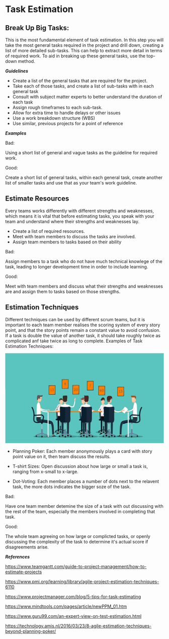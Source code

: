 # Task Estimation

## Break Up Big Tasks:

This is the most fundamental element of task estimation. In this step you will take the most general tasks required in the project and drill down, creating a list of more detailed sub-tasks. This can help to extract more detail in terms of required work. To aid in breaking up these general tasks, use the top-down method.

***Guidelines***

*	Create a list of the general tasks that are required for the project.
*	Take each of those tasks, and create a list of sub-tasks with in each general task
*	Consult with subject matter experts to better understand the duration of each task
*	Assign rough timeframes to each sub-task.
*	Allow for extra time to handle delays or other issues
*	Use a work breakdown structure (WBS)
*	Use similar, previous projects for a point of reference

***Examples***

Bad:

Using a short list of general and vague tasks as the guideline for required work.

Good:

Create a short list of general tasks, within each general task, create another list of smaller tasks and use that as your team's work guideline.




##	Estimate Resources

Every teams works differently with different strengths and weaknesses, which means it is vital that before estimating tasks, you speak with your team and understand where their strengths and weaknesses lay. 
*	Create a list of required resources.
*	Meet with team members to discuss the tasks are involved.
*	Assign team members to tasks based on their ability

Bad:

Assign members to a task who do not have much technical knowlege of the task, leading to longer development time in order to include learning.

Good:

Meet with team members and discuss what their strengths and weaknesses are and assign them to tasks based on those strengths.


## Estimation Techniques

Different techniques can be used by different scrum teams, but it is important to each team member realises the scoring system of every story point, and that the story points remain a constant value to avoid confusion. If a task is double the value of another task, it should take roughly twice as complicated anf take twice as long to complete. Examples of Task Estimation Techniques:

![Planning Poker](images/planningpoker.jpg)

* Planning Poker: Each member anonymously plays a card with story point value on it, then team discuss the results.

* T-shirt Sizes: Open discussion about how large or small a task is, ranging from x-small to x-large.

* Dot-Voting: Each member places a number of dots next to the relavent task, the more dots indicates the bigger soze of the task.

Bad:

Have one team member detemine the size of a task with out discussing with the rest of the team, especially the members involved in completing that task.

Good:

The whole team agreeing on how large or complicted tasks, or openly discussing the complexity of the task to determine it's actual score if disagreements arise. 





***References***

https://www.teamgantt.com/guide-to-project-management/how-to-estimate-projects

https://www.pmi.org/learning/library/agile-project-estimation-techniques-6110

https://www.projectmanager.com/blog/5-tips-for-task-estimating

https://www.mindtools.com/pages/article/newPPM_01.htm

https://www.guru99.com/an-expert-view-on-test-estimation.html

https://technology.amis.nl/2016/03/23/8-agile-estimation-techniques-beyond-planning-poker/


